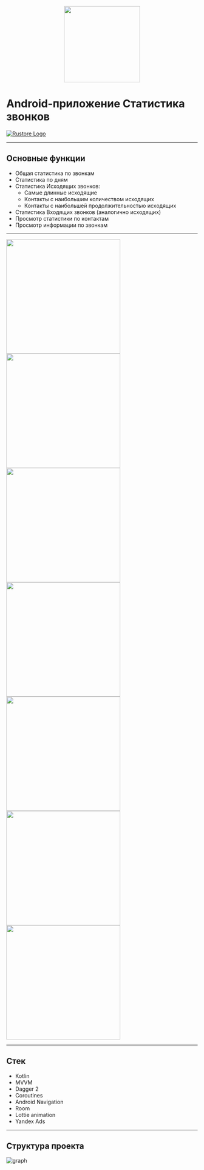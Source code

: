 <p align="center">
  <img src="https://github.com/Ryzhikoff/CallStatistic/assets/72570184/810bd9ff-da02-41eb-b00a-f54eaf976a67" height="200">
</p>


# Android-приложение **Статистика звонков**

[![Rustore Logo](https://apps.rustore.ru/img/logoRustore.svg)](https://apps.rustore.ru/app/evgeniy.ryzhikov.callstatistics)

---
## Основные функции
- Общая статистика по звонкам
- Статистика по дням
- Статистика Исходящих звонков:
  - Самые длинные исходящие
  - Контакты с наибольшим количеством исходящих
  - Контакты с наибольшей продолжительностью исходящих
- Статистика Входящих звонков (аналогично исходящих)
- Просмотр статистики по контактам
- Просмотр информации по звонкам
---
<p align="left">
<img src="https://github.com/Ryzhikoff/CallStatistic/assets/72570184/04f54f3d-3d6c-4df6-ad38-50788ccea629" height="300">
<img src="https://github.com/Ryzhikoff/CallStatistic/assets/72570184/bb130d96-462b-4681-a0ac-ee1614dd0df8" height="300">
<img src="https://github.com/Ryzhikoff/CallStatistic/assets/72570184/74d71733-e4be-4d62-ad5d-a475ce0f1544" height="300">
<img src="https://github.com/Ryzhikoff/CallStatistic/assets/72570184/d2da71c2-018f-4cc8-a15a-e97667b0ca40" height="300">
<img src="https://github.com/Ryzhikoff/CallStatistic/assets/72570184/f02a369a-6fcc-4442-ae3f-b15bbaf78962" height="300">
<img src="https://github.com/Ryzhikoff/CallStatistic/assets/72570184/c1026b8d-65b2-451c-9318-c16021808772" height="300">
<img src="https://github.com/Ryzhikoff/CallStatistic/assets/72570184/07e0f61d-39ab-42d2-b6e7-de00a6002b88" height="300">
</p>

---

## Стек
- Kotlin
- MVVM
- Dagger 2
- Coroutines
- Android Navigation
- Room
- Lottie animation
- Yandex Ads

---
  ## Структура проекта
	

![graph](https://github.com/Ryzhikoff/CallStatistic/assets/72570184/00107e7b-f08d-453d-9c6c-620d058b73b5)
